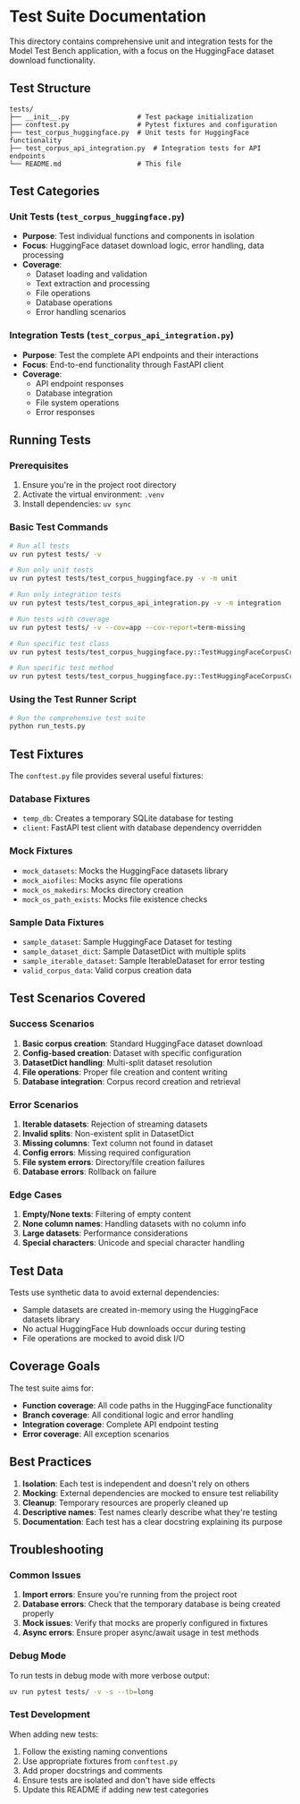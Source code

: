 # Test Suite Documentation

This directory contains comprehensive unit and integration tests for the Model Test Bench application, with a focus on the HuggingFace dataset download functionality.

## Test Structure

```
tests/
├── __init__.py                 # Test package initialization
├── conftest.py                 # Pytest fixtures and configuration
├── test_corpus_huggingface.py  # Unit tests for HuggingFace functionality
├── test_corpus_api_integration.py  # Integration tests for API endpoints
└── README.md                   # This file
```

## Test Categories

### Unit Tests (`test_corpus_huggingface.py`)
- **Purpose**: Test individual functions and components in isolation
- **Focus**: HuggingFace dataset download logic, error handling, data processing
- **Coverage**: 
  - Dataset loading and validation
  - Text extraction and processing
  - File operations
  - Database operations
  - Error handling scenarios

### Integration Tests (`test_corpus_api_integration.py`)
- **Purpose**: Test the complete API endpoints and their interactions
- **Focus**: End-to-end functionality through FastAPI client
- **Coverage**:
  - API endpoint responses
  - Database integration
  - File system operations
  - Error responses

## Running Tests

### Prerequisites
1. Ensure you're in the project root directory
2. Activate the virtual environment: `.venv`
3. Install dependencies: `uv sync`

### Basic Test Commands

```bash
# Run all tests
uv run pytest tests/ -v

# Run only unit tests
uv run pytest tests/test_corpus_huggingface.py -v -m unit

# Run only integration tests
uv run pytest tests/test_corpus_api_integration.py -v -m integration

# Run tests with coverage
uv run pytest tests/ -v --cov=app --cov-report=term-missing

# Run specific test class
uv run pytest tests/test_corpus_huggingface.py::TestHuggingFaceCorpusCreation -v

# Run specific test method
uv run pytest tests/test_corpus_huggingface.py::TestHuggingFaceCorpusCreation::test_successful_corpus_creation_basic -v
```

### Using the Test Runner Script

```bash
# Run the comprehensive test suite
python run_tests.py
```

## Test Fixtures

The `conftest.py` file provides several useful fixtures:

### Database Fixtures
- `temp_db`: Creates a temporary SQLite database for testing
- `client`: FastAPI test client with database dependency overridden

### Mock Fixtures
- `mock_datasets`: Mocks the HuggingFace datasets library
- `mock_aiofiles`: Mocks async file operations
- `mock_os_makedirs`: Mocks directory creation
- `mock_os_path_exists`: Mocks file existence checks

### Sample Data Fixtures
- `sample_dataset`: Sample HuggingFace Dataset for testing
- `sample_dataset_dict`: Sample DatasetDict with multiple splits
- `sample_iterable_dataset`: Sample IterableDataset for error testing
- `valid_corpus_data`: Valid corpus creation data

## Test Scenarios Covered

### Success Scenarios
1. **Basic corpus creation**: Standard HuggingFace dataset download
2. **Config-based creation**: Dataset with specific configuration
3. **DatasetDict handling**: Multi-split dataset resolution
4. **File operations**: Proper file creation and content writing
5. **Database integration**: Corpus record creation and retrieval

### Error Scenarios
1. **Iterable datasets**: Rejection of streaming datasets
2. **Invalid splits**: Non-existent split in DatasetDict
3. **Missing columns**: Text column not found in dataset
4. **Config errors**: Missing required configuration
5. **File system errors**: Directory/file creation failures
6. **Database errors**: Rollback on failure

### Edge Cases
1. **Empty/None texts**: Filtering of empty content
2. **None column names**: Handling datasets with no column info
3. **Large datasets**: Performance considerations
4. **Special characters**: Unicode and special character handling

## Test Data

Tests use synthetic data to avoid external dependencies:
- Sample datasets are created in-memory using the HuggingFace datasets library
- No actual HuggingFace Hub downloads occur during testing
- File operations are mocked to avoid disk I/O

## Coverage Goals

The test suite aims for:
- **Function coverage**: All code paths in the HuggingFace functionality
- **Branch coverage**: All conditional logic and error handling
- **Integration coverage**: Complete API endpoint testing
- **Error coverage**: All exception scenarios

## Best Practices

1. **Isolation**: Each test is independent and doesn't rely on others
2. **Mocking**: External dependencies are mocked to ensure test reliability
3. **Cleanup**: Temporary resources are properly cleaned up
4. **Descriptive names**: Test names clearly describe what they're testing
5. **Documentation**: Each test has a clear docstring explaining its purpose

## Troubleshooting

### Common Issues

1. **Import errors**: Ensure you're running from the project root
2. **Database errors**: Check that the temporary database is being created properly
3. **Mock issues**: Verify that mocks are properly configured in fixtures
4. **Async errors**: Ensure proper async/await usage in test methods

### Debug Mode

To run tests in debug mode with more verbose output:

```bash
uv run pytest tests/ -v -s --tb=long
```

### Test Development

When adding new tests:
1. Follow the existing naming conventions
2. Use appropriate fixtures from `conftest.py`
3. Add proper docstrings and comments
4. Ensure tests are isolated and don't have side effects
5. Update this README if adding new test categories 